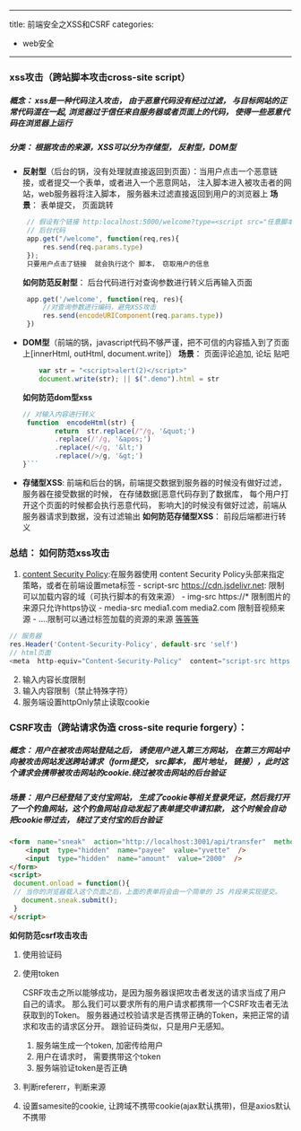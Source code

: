 
---

title: 前端安全之XSS和CSRF
categories: 
- web安全
---

### xss攻击（跨站脚本攻击cross-site script）
##### 概念： xss是一种代码注入攻击， 由于恶意代码没有经过过滤， 与目标网站的正常代码混在一起, 浏览器过于信任来自服务器或者页面上的代码， 使得一些恶意代码在浏览器上运行
##### 分类： 根据攻击的来源，XSS可以分为存储型， 反射型，DOM型

- **反射型**（后台的锅，没有处理就直接返回到页面）：当用户点击一个恶意链接，或者提交一个表单，或者进入一个恶意网站， 注入脚本进入被攻击者的网站，web服务器将注入脚本， 服务器未过滤直接返回到用户的浏览器上
  **场景**： 表单提交， 页面跳转
	 ```javascript
	  // 假设有个链接 http:localhost:5000/welcome?type=<script src="任意脚本"></script>
	  // 后台代码
	  app.get("/welcome", function(req,res){
		  res.send(req.params.type)
	  });
	  只要用户点击了链接  就会执行这个 脚本， 窃取用户的信息
	 ```
  **如何防范反射型**： 后台代码进行对查询参数进行转义后再输入页面
	 ```  javascript
	  app.get('/welcome', function(req, res){
		  //对查询参数进行编码，避免XSS攻击
		  res.send(encodeURIComponent(req.params.type))
	  })

	```

- **DOM型**（前端的锅，javascript代码不够严谨，把不可信的内容插入到了页面上[innerHtml, outHtml, document.write]）
  **场景**： 页面评论追加, 论坛 贴吧
	``` javascript
		var str = "<script>alert(2)</script>"
		document.write(str); || $(".demo").html = str
	```
	 **如何防范dom型xss**
	``` javascript
	// 对输入内容进行转义
	 function  encodeHtml(str) {
			return  str.replace(/"/g, '&quot;')
			.replace(/'/g, '&apos;')
			.replace(/</g, '&lt;')
			.replace(/>/g, '&gt;')
	}```
- **存储型XSS**: 前端和后台的锅，前端提交数据到服务器的时候没有做好过滤， 服务器在接受数据的时候， 在存储数据[恶意代码存到了数据库， 每个用户打开这个页面的时候都会执行恶意代码， 影响大]的时候没有做好过滤，前端从服务器请求到数据，没有过滤输出
	 **如何防范存储型XSS**： 前段后端都进行转义

### **总结： 如何防范xss攻击**

 1. [content Security Policy](https://developer.mozilla.org/zh-CN/docs/Web/HTTP/CSP):在服务器使用 content Security Policy头部来指定策略，或者在前端设置meta标签
		   -  script-src https://cdn.jsdelivr.net: 限制可以加载内容的域（可执行脚本的有效来源）
		   -  img-src https://*  限制图片的来源只允许https协议
		   -  media-src media1.com media2.com 限制音视频来源
		   -  ....限制可以通过标签加载的资源的来源 [等等等](http://www.ruanyifeng.com/blog/2016/09/csp.html)

 ``` javascript
 // 服务器
 res.Header('Content-Security-Policy', default-src 'self')
 // html页面
<meta  http-equiv="Content-Security-Policy"  content="script-src https://cdn.jsdelivr.net; img-src https://*; child-src 'none';">
 ```

 2.  输入内容长度限制
 3. 输入内容限制（禁止特殊字符）
 4. 服务端设置httpOnly禁止读取cookie


###  CSRF攻击（跨站请求伪造 cross-site requrie forgery）：
##### 概念： 用户在被攻击网站登陆之后， 诱使用户进入第三方网站， 在第三方网站中向被攻击网站发送跨站请求（form提交， src脚本， 图片地址， 链接），此时这个请求会携带被攻击网站的cookie.绕过被攻击网站的后台验证
##### 场景： 用户已经登陆了支付宝网站， 生成了cookie等相关登录凭证，然后我打开了一个钓鱼网站，这个钓鱼网站自动发起了表单提交申请扣款， 这个时候会自动把cookie带过去， 绕过了支付宝的后台验证
```html
<form  name="sneak"  action="http://localhost:3001/api/transfer"  method="post">
	<input  type="hidden"  name="payee"  value="yvette"  />
	<input  type="hidden"  name="amount"  value="2000"  />
</form>
<script>
 document.onload = function(){
 // 当你的浏览器载入这个页面之后，上面的表单将会由一个简单的 JS 片段来实现提交。
   document.sneak.submit();
 }
</script>
```
**如何防范csrf攻击攻击**

 1. 使用验证码
 2. 使用token

	CSRF攻击之所以能够成功，是因为服务器误把攻击者发送的请求当成了用户自己的请求。
	那么我们可以要求所有的用户请求都携带一个CSRF攻击者无法获取到的Token。
	服务器通过校验请求是否携带正确的Token，来把正常的请求和攻击的请求区分开。
	跟验证码类似，只是用户无感知。
	  1. 服务端生成一个token, 加密传给用户
	  2. 用户在请求时， 需要携带这个token
	  3. 服务端验证token是否正确

 4. 判断refererr，判断来源
 5. 设置samesite的cookie, 让跨域不携带cookie(ajax默认携带)，但是axios默认不携带


